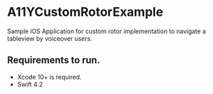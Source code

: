 # A11YCustomRotorExample

Sample iOS Application for custom rotor implementation to navigate a tableview by voiceover users. 

## Requirements to run.

* Xcode 10+ is required. 
* Swift 4.2
